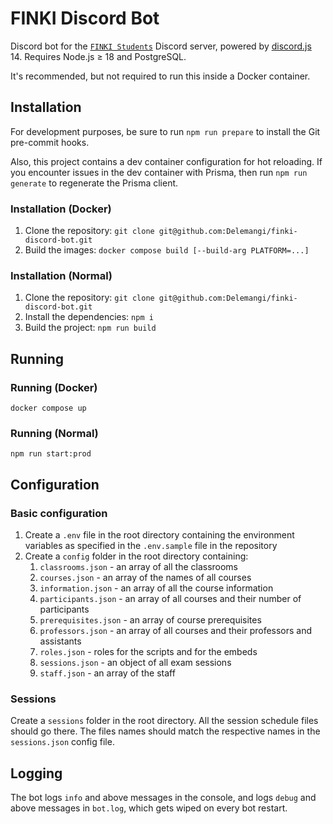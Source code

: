 # FINKI Discord Bot

Discord bot for the [`FINKI Students`](https://discord.gg/finki-studenti-810997107376914444) Discord server, powered by [discord.js](https://github.com/discordjs/discord.js) 14. Requires Node.js ≥ 18 and PostgreSQL.

It's recommended, but not required to run this inside a Docker container.

## Installation

For development purposes, be sure to run `npm run prepare` to install the Git pre-commit hooks.

Also, this project contains a dev container configuration for hot reloading. If you encounter issues in the dev container with Prisma, then run `npm run generate` to regenerate the Prisma client.

### Installation (Docker)

1. Clone the repository: `git clone git@github.com:Delemangi/finki-discord-bot.git`
2. Build the images: `docker compose build [--build-arg PLATFORM=...]`

### Installation (Normal)

1. Clone the repository: `git clone git@github.com:Delemangi/finki-discord-bot.git`
2. Install the dependencies: `npm i`
3. Build the project: `npm run build`

## Running

### Running (Docker)

`docker compose up`

### Running (Normal)

`npm run start:prod`

## Configuration

### Basic configuration

1. Create a `.env` file in the root directory containing the environment variables as specified in the `.env.sample` file in the repository
2. Create a `config` folder in the root directory containing:
   1. `classrooms.json` - an array of all the classrooms
   2. `courses.json` - an array of the names of all courses
   3. `information.json` - an array of all the course information
   4. `participants.json` - an array of all courses and their number of participants
   5. `prerequisites.json` - an array of course prerequisites
   6. `professors.json` - an array of all courses and their professors and assistants
   7. `roles.json` - roles for the scripts and for the embeds
   8. `sessions.json` - an object of all exam sessions
   9. `staff.json` - an array of the staff

### Sessions

Create a `sessions` folder in the root directory. All the session schedule files should go there. The files names should match the respective names in the `sessions.json` config file.

## Logging

The bot logs `info` and above messages in the console, and logs `debug` and above messages in `bot.log`, which gets wiped on every bot restart.
